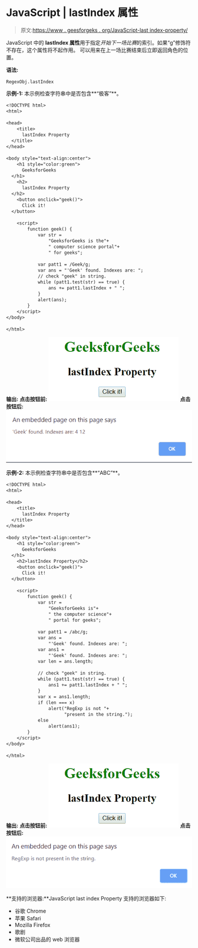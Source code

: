 # JavaScript | lastIndex 属性

> 原文:[https://www . geesforgeks . org/JavaScript-last index-property/](https://www.geeksforgeeks.org/javascript-lastindex-property/)

JavaScript 中的 **lastIndex 属性**用于指定*开始下一场比赛*的索引。如果“g”修饰符不存在，这个属性将不起作用。
可以用来在上一场比赛结束后立即返回角色的位置。

**语法:**

```
RegexObj.lastIndex
```

**示例-1:** 本示例检查字符串中是否包含**“极客”**。

```
<!DOCTYPE html>
<html>

<head>
    <title>
      lastIndex Property
  </title>
</head>

<body style="text-align:center">
    <h1 style="color:green">
      GeeksforGeeks
  </h1>
    <h2>
      lastIndex Property
  </h2>
    <button onclick="geek()">
      Click it!
  </button>

    <script>
        function geek() {
            var str = 
                "GeeksforGeeks is the"+
                " computer science portal"+
                " for geeks";

            var patt1 = /Geek/g;
            var ans = "'Geek' found. Indexes are: ";
            // check "geek" in string.
            while (patt1.test(str) == true) {
                ans += patt1.lastIndex + " ";
            }
            alert(ans);
        }
    </script>
</body>

</html>
```

**输出:**
**点击按钮前:**
![lastIndex](img/e63bcd150e768db53de831968aedaebe.png)
**点击按钮后:**
![lastIndex](img/1b3e65954ea508a3b5e8ba1425c45667.png)

**示例-2:** 本示例检查字符串中是否包含**“ABC”**。

```
<!DOCTYPE html>
<html>

<head>
    <title>
      lastIndex Property
  </title>
</head>

<body style="text-align:center">
    <h1 style="color:green">
      GeeksforGeeks
  </h1>
    <h2>lastIndex Property</h2>
    <button onclick="geek()">
      Click it!
  </button>

    <script>
        function geek() {
            var str = 
                "GeeksforGeeks is"+
                " the computer science"+
                " portal for geeks";

            var patt1 = /abc/g;
            var ans = 
                "'Geek' found. Indexes are: ";
            var ans1 = 
                "'Geek' found. Indexes are: ";
            var len = ans.length;

            // check "geek" in string.
            while (patt1.test(str) == true) {
                ans1 += patt1.lastIndex + " ";
            }
            var x = ans1.length;
            if (len === x)
                alert("RegExp is not "+
                      "present in the string.");
            else
                alert(ans1);
        }
    </script>
</body>

</html>
```

**输出:**
**点击按钮前:**
![lastIndex](img/e63bcd150e768db53de831968aedaebe.png)
**点击按钮后:**
![lastIndex](img/8a575ee281330878032c267c1dd98801.png)

**支持的浏览器:**JavaScript last index Property 支持的浏览器如下:

*   谷歌 Chrome
*   苹果 Safari
*   Mozilla Firefox
*   歌剧
*   微软公司出品的 web 浏览器